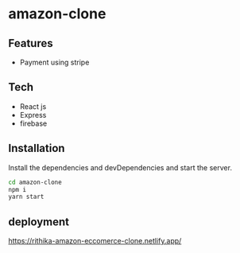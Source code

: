 # amazon-clone
## Features
- Payment using stripe
## Tech
- React js
- Express
- firebase

## Installation
Install the dependencies and devDependencies and start the server.
```sh
cd amazon-clone
npm i
yarn start
```
 ## deployment
https://rithika-amazon-eccomerce-clone.netlify.app/
